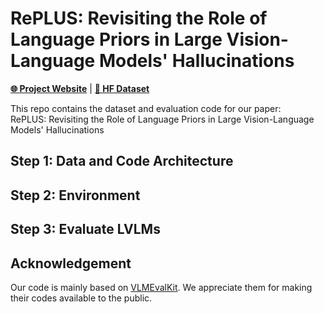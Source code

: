 # RePLUS: Revisiting the Role of Language Priors in Large Vision-Language Models' Hallucinations

[**🌐 Project Website**](https://wzongyu.github.io/RePLUS/) |  [**🤗 HF Dataset**](https://huggingface.co/datasets/ZongyuWu/RePlus)

<!-- [**📖 arXiv**]() | -->



This repo contains the dataset and evaluation code for our paper:   
RePLUS: Revisiting the Role of Language Priors in Large Vision-Language Models' Hallucinations
<!--[RePLUS: Revisiting the Role of Language Priors in Large Vision-Language Models' Hallucinations]().-->


## Step 1: Data and Code Architecture


## Step 2: Environment



## Step 3: Evaluate LVLMs















## Acknowledgement
Our code is mainly based on [VLMEvalKit](https://github.com/open-compass/VLMEvalKit). We appreciate them for making their codes available to the public.
